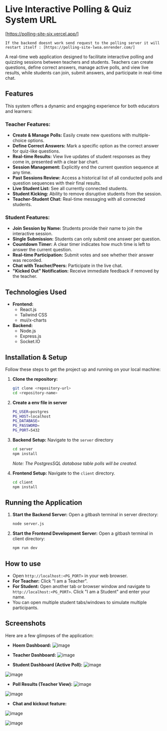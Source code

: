 # Live Interactive Polling & Quiz System URL 
[https://polling-site-six.vercel.app/]

`If the backend doesnt work send request to the polling server it will restart itself : [https://polling-site-lwoa.onrender.com/]`

A real-time web application designed to facilitate interactive polling and quizzing sessions between teachers and students. Teachers can create questions, define correct answers, manage active polls, and view live results, while students can join, submit answers, and participate in real-time chat.

## Features

This system offers a dynamic and engaging experience for both educators and learners:

### Teacher Features:
* **Create & Manage Polls:** Easily create new questions with multiple-choice options.
* **Define Correct Answers:** Mark a specific option as the correct answer for quiz-like questions.
* **Real-time Results:** View live updates of student responses as they come in, presented with a clear bar chart.
* **Session Management:** Explicitly end the current question sequence at any time.
* **Past Sessions Review:** Access a historical list of all conducted polls and question sequences with their final results.
* **Live Student List:** See all currently connected students.
* **Student Kicking:** Ability to remove disruptive students from the session.
* **Teacher-Student Chat:** Real-time messaging with all connected students.

### Student Features:
* **Join Session by Name:** Students provide their name to join the interactive session.
* **Single Submission:** Students can only submit one answer per question.
* **Countdown Timer:** A clear timer indicates how much time is left to answer the current question.
* **Real-time Participation:** Submit votes and see whether their answer was recorded.
* **Chat with Teacher/Peers:** Participate in the live chat.
* **"Kicked Out" Notification:** Receive immediate feedback if removed by the teacher.

## Technologies Used

* **Frontend:**
    * React.js
    * Tailwind CSS
    * mui/x-charts
* **Backend:**
    * Node.js
    * Express.js
    * Socket.IO

## Installation & Setup

Follow these steps to get the project up and running on your local machine:

1.  **Clone the repository:**
    ```bash
    git clone <repository-url>
    cd <repository-name>
    ```
2.  **Create a env file in server**
    ```bash
    PG_USER=postgres
    PG_HOST=localhost
    PG_DATABASE=
    PG_PASSWORD=
    PG_PORT=5432

    ```

3.  **Backend Setup:**
    Navigate to the `server` directory
    ```bash
    cd server
    npm install
    ```
    *Note: The PostgresSQL database table polls will be created.*

4.  **Frontend Setup:**
    Navigate to the `client` directory.
    ```bash
    cd client
    npm install
    ```

## Running the Application

1.  **Start the Backend Server:**
    Open a gitbash terminal in server directory:
    ```bash
    node server.js
    ```
2.  **Start the Frontend Development Server:**
    Open a gitbash terminal in client directory:
    ```bash
    npm run dev
    ```
    
## How to use

* Open `http://localhost:<PG_PORT>` in your web browser.
* **For Teacher:** Click "I am a Teacher".
* **For Student:** Open another tab or browser window and navigate to `http://localhost:<PG_PORT>`. Click "I am a Student" and enter your name.
* You can open multiple student tabs/windows to simulate multiple participants.

## Screenshots

Here are a few glimpses of the application:

* **Hoem Dashboard:**
![image](https://github.com/user-attachments/assets/de735edf-22cf-4121-8001-bdd4700f603f)


* **Teacher Dashboard:**
![image](https://github.com/user-attachments/assets/86ab6264-b53a-43de-9b3d-d2b4dfa63b8e)


* **Student Dashboard (Active Poll):**
![image](https://github.com/user-attachments/assets/bfcf6a3c-6861-4bdd-9d50-39e6def58c17)

![image](https://github.com/user-attachments/assets/aa83b8e1-bb60-44a0-86d9-72b6194ffb74)



* **Poll Results (Teacher View):**
![image](https://github.com/user-attachments/assets/f678b8cf-dc39-46be-8295-26ba6155bf44)

![image](https://github.com/user-attachments/assets/586f7b49-2d05-40e7-8667-c245dd14a821)


* **Chat and kickout feature:**
  
![image](https://github.com/user-attachments/assets/7f68f87a-499e-40de-95ad-55a91d7f47f8)

![image](https://github.com/user-attachments/assets/9751ab20-881e-4bb1-9858-a7b23dc3099f)






